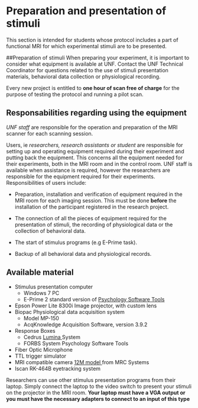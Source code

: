 # Preparation and presentation of stimuli

This section is intended for students whose protocol includes a part of functional MRI for which experimental stimuli are to be presented.

##Preparation of stimuli
When preparing your experiment, it is important to consider what equipment is available at UNF. Contact the UNF Technical Coordinator for questions related to the use of stimuli presentation materials, behavioral data collection or physiological recording.

Every new project is entitled to **one hour of scan free of charge** for the purpose of testing the protocol and running a pilot scan.

## Responsabilities regarding using the equipment
*UNF staff* are responsible for the operation and preparation of the MRI scanner for each scanning session.

Users, ie *researchers, research assistants or student* are responsible for setting up and operating equipment required during their experiment and putting back the equipment. This concerns all the equipment needed for their experiments, both in the MRI room and in the control room. UNF staff is available when assistance is required, however the researchers are responsible for the equipment required for their experiments. Responsibilities of users include:

- Preparation, installation and verification of equipment required in the MRI room for each imaging session. This must be done **before** the installation of the participant registered in the research project.

- The connection of all the pieces of equipment required for the presentation of stimuli, the recording of physiological data or the collection of behavioral data.

- The start of stimulus programs (e.g E-Prime task).

- Backup of all behavioral data and physiological records.   

## Available material

* Stimulus presentation computer
	* Windows 7 PC
	* E-Prime 2 standard version of <a href="http://www.pstnet.com/" target="blank"> Psychology Software Tools </a>
* Epson Power Lite 8300i Image projector, with custom lens
* Biopac Physiological data acquisition system
	* Model MP-150
	* AcqKnowledge Acquisition Software, version 3.9.2
* Response Boxes
	* Cedrus <a href="https://cedrus.com/lumina/controller.htm" target="blank"> Lumina </a> System
	* FORBS System Psychology Software Tools
* Fiber Optic Microphone
* TTL trigger simulator
* MRI compatible camera <a href="http://www.mrc-systems.de/en/products/mr-compatible-cameras#12m-camera" target="blank"> 12M model </a> from MRC Systems
* Iscan RK-464B eyetracking system

Researchers can use other stimulus presentation programs from their laptop. Simply connect the laptop to the video switch to present your stimuli on the projector in the MRI room. **Your laptop must have a VGA output or you must have the necessary adapters to connect to an input of this type**